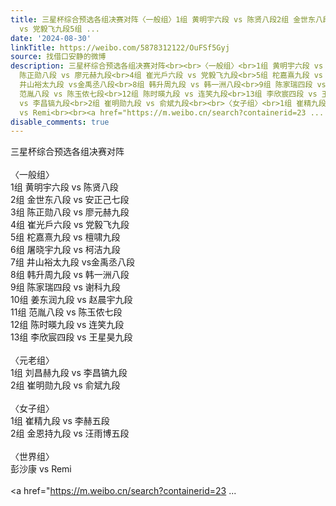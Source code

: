 ```yaml
---
title: 三星杯综合预选各组决赛对阵〈一般组〉1组 黄明宇六段 vs 陈贤八段2组 金世东八段 vs 安正己七段3组 陈正勋八段 vs 廖元赫九段4组 崔光戶六段
  vs 党毅飞九段5组 ...
date: '2024-08-30'
linkTitle: https://weibo.com/5878312122/OuFSf5Gyj
source: 找借口安静的微博
description: 三星杯综合预选各组决赛对阵<br><br>〈一般组〉<br>1组 黄明宇六段 vs 陈贤八段<br>2组 金世东八段 vs 安正己七段<br>3组
  陈正勋八段 vs 廖元赫九段<br>4组 崔光戶六段 vs 党毅飞九段<br>5组 柁嘉熹九段 vs 檀啸九段<br>6组 屠晓宇九段 vs 柯洁九段<br>7组
  井山裕太九段 vs金禹丞八段<br>8组 韩升周九段 vs 韩一洲八段<br>9组 陈家瑞四段 vs 谢科九段<br>10组 姜东润九段 vs 赵晨宇九段<br>11组
  范胤八段 vs 陈玉侬七段<br>12组 陈时暎九段 vs 连笑九段<br>13组 李欣宸四段 vs 王星昊九段<br><br>〈元老组〉<br>1组 刘昌赫九段
  vs 李昌镐九段<br>2组 崔明勋九段 vs 俞斌九段<br><br>〈女子组〉<br>1组 崔精九段 vs 李赫五段<br>2组 金恩持九段 vs 汪雨博五段<br><br>〈世界组〉<br>彭沙康
  vs Remi<br><br><a href="https://m.weibo.cn/search?containerid=23 ...
disable_comments: true
---
```

三星杯综合预选各组决赛对阵<br><br>〈一般组〉<br>1组 黄明宇六段 vs 陈贤八段<br>2组 金世东八段 vs 安正己七段<br>3组 陈正勋八段 vs 廖元赫九段<br>4组 崔光戶六段 vs 党毅飞九段<br>5组 柁嘉熹九段 vs 檀啸九段<br>6组 屠晓宇九段 vs 柯洁九段<br>7组 井山裕太九段 vs金禹丞八段<br>8组 韩升周九段 vs 韩一洲八段<br>9组 陈家瑞四段 vs 谢科九段<br>10组 姜东润九段 vs 赵晨宇九段<br>11组 范胤八段 vs 陈玉侬七段<br>12组 陈时暎九段 vs 连笑九段<br>13组 李欣宸四段 vs 王星昊九段<br><br>〈元老组〉<br>1组 刘昌赫九段 vs 李昌镐九段<br>2组 崔明勋九段 vs 俞斌九段<br><br>〈女子组〉<br>1组 崔精九段 vs 李赫五段<br>2组 金恩持九段 vs 汪雨博五段<br><br>〈世界组〉<br>彭沙康 vs Remi<br><br><a href="https://m.weibo.cn/search?containerid=23 ...